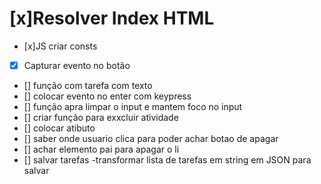# [x]Resolver Index HTML

- [x]JS criar consts

- [x] Capturar evento no botão
- [] função com tarefa com texto
- [] colocar evento no enter com keypress
- [] função apra limpar o input e mantem foco no input
- [] criar função para exxcluir atividade
- [] colocar atibuto
- [] saber onde usuario clica para poder achar botao de apagar
- [] achar elemento pai para apagar o li
- [] salvar tarefas
-transformar lista de tarefas em string em JSON para salvar